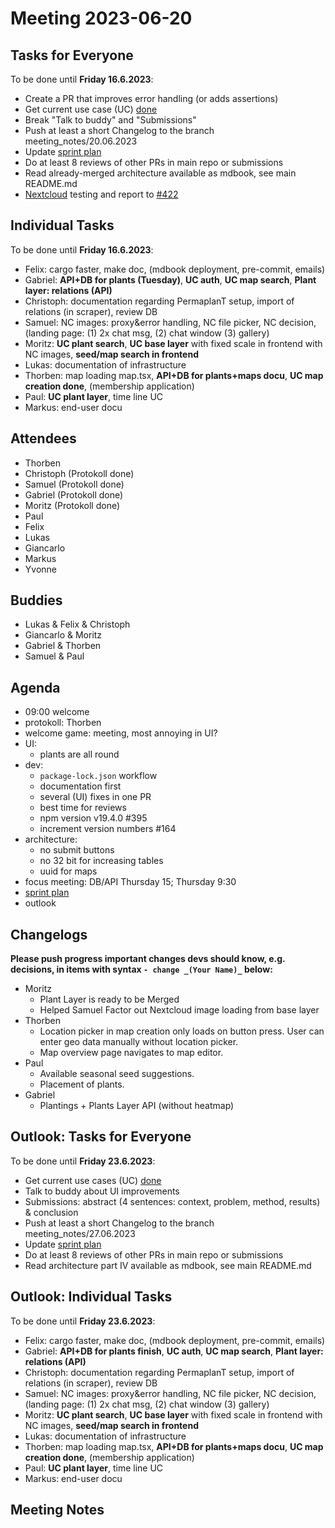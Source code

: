 # Meeting 2023-06-20

## Tasks for Everyone

To be done until **Friday 16.6.2023**:

- Create a PR that improves error handling (or adds assertions)
- Get current use case (UC) [done](doc/usecases/README.md)
- Break "Talk to buddy" and "Submissions"
- Push at least a short Changelog to the branch meeting_notes/20.06.2023
- Update [sprint plan](https://github.com/orgs/ElektraInitiative/projects/4/)
- Do at least 8 reviews of other PRs in main repo or submissions
- Read already-merged architecture available as mdbook, see main README.md
- [Nextcloud](https://cloud.permaplant.net) testing
  and report to [#422](https://github.com/ElektraInitiative/PermaplanT/issues/422)

## Individual Tasks

To be done until **Friday 16.6.2023**:

- Felix: cargo faster, make doc, (mdbook deployment, pre-commit, emails)
- Gabriel: **API+DB for plants (Tuesday)**, **UC auth**, **UC map search**, **Plant layer: relations (API)**
- Christoph: documentation regarding PermaplanT setup, import of relations (in scraper), review DB
- Samuel: NC images: proxy&error handling, NC file picker, NC decision, (landing page: (1) 2x chat msg, (2) chat window (3) gallery)
- Moritz: **UC plant search**, **UC base layer** with fixed scale in frontend with NC images, **seed/map search in frontend**
- Lukas: documentation of infrastructure
- Thorben: map loading map.tsx, **API+DB for plants+maps docu**, **UC map creation done**, (membership application)
- Paul: **UC plant layer**, time line UC
- Markus: end-user docu

## Attendees

- Thorben
- Christoph (Protokoll done)
- Samuel (Protokoll done)
- Gabriel (Protokoll done)
- Moritz (Protokoll done)
- Paul
- Felix
- Lukas
- Giancarlo
- Markus
- Yvonne

## Buddies

- Lukas & Felix & Christoph
- Giancarlo & Moritz
- Gabriel & Thorben
- Samuel & Paul

## Agenda

- 09:00 welcome
- protokoll: Thorben
- welcome game: meeting, most annoying in UI?
- UI:
  - plants are all round
- dev:
  - `package-lock.json` workflow
  - documentation first
  - several (UI) fixes in one PR
  - best time for reviews
  - npm version v19.4.0 #395
  - increment version numbers #164
- architecture:
  - no submit buttons
  - no 32 bit for increasing tables
  - uuid for maps
- focus meeting: DB/API Thursday 15; Thursday 9:30
- [sprint plan](https://github.com/orgs/ElektraInitiative/projects/4/)
- outlook

## Changelogs

**Please push progress important changes devs should know, e.g. decisions, in items with syntax `- change _(Your Name)_` below:**

- Moritz
  - Plant Layer is ready to be Merged
  - Helped Samuel Factor out Nextcloud image loading from base layer
- Thorben
  - Location picker in map creation only loads on button press.
    User can enter geo data manually without location picker.
  - Map overview page navigates to map editor.
- Paul
  - Available seasonal seed suggestions.
  - Placement of plants.
- Gabriel
  - Plantings + Plants Layer API (without heatmap)

## Outlook: Tasks for Everyone

To be done until **Friday 23.6.2023**:

- Get current use cases (UC) [done](doc/usecases/README.md)
- Talk to buddy about UI improvements
- Submissions: abstract (4 sentences: context, problem, method, results) & conclusion
- Push at least a short Changelog to the branch meeting_notes/27.06.2023
- Update [sprint plan](https://github.com/orgs/ElektraInitiative/projects/4/)
- Do at least 8 reviews of other PRs in main repo or submissions
- Read architecture part IV available as mdbook, see main README.md

## Outlook: Individual Tasks

To be done until **Friday 23.6.2023**:

- Felix: cargo faster, make doc, (mdbook deployment, pre-commit, emails)
- Gabriel: **API+DB for plants finish**, **UC auth**, **UC map search**, **Plant layer: relations (API)**
- Christoph: documentation regarding PermaplanT setup, import of relations (in scraper), review DB
- Samuel: NC images: proxy&error handling, NC file picker, NC decision, (landing page: (1) 2x chat msg, (2) chat window (3) gallery)
- Moritz: **UC plant search**, **UC base layer** with fixed scale in frontend with NC images, **seed/map search in frontend**
- Lukas: documentation of infrastructure
- Thorben: map loading map.tsx, **API+DB for plants+maps docu**, **UC map creation done**, (membership application)
- Paul: **UC plant layer**, time line UC
- Markus: end-user docu

## Meeting Notes
